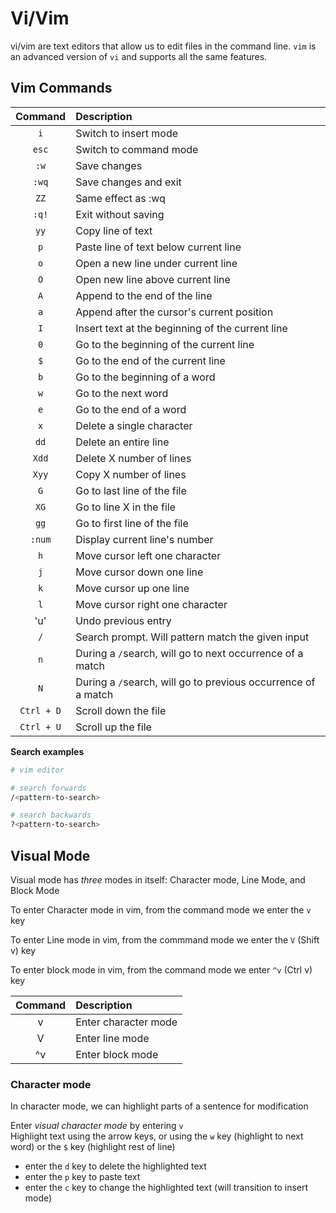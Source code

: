 # Vi/Vim

vi/vim are text editors that allow us to edit files in the command line. `vim` is an advanced version of `vi` and supports all the same features.

## Vim Commands

|Command|Description|
|:-:|:-|
|`i`|Switch to insert mode|
|`esc`|Switch to command mode|
|`:w`|Save changes|
|`:wq`|Save changes and exit|
|`ZZ`|Same effect as :wq|
|`:q!`|Exit without saving|
|`yy`|Copy line of text|
|`p`|Paste line of text below current line|
|`o`|Open a new line under current line|
|`O`|Open new line above current line|
|`A`|Append to the end of the line|
|`a`|Append after the cursor's current position|
|`I`|Insert text at the beginning of the current line|
|`0`|Go to the beginning of the current line|
|`$`|Go to the end of the current line|
|`b`|Go to the beginning of a word|
|`w`|Go to the next word|
|`e`|Go to the end of a word|
|`x`|Delete a single character|
|`dd`|Delete an entire line|
|`Xdd`|Delete X number of lines|
|`Xyy`|Copy X number of lines|
|`G`|Go to last line of the file|
|`XG`|Go to line X in the file|
|`gg`|Go to first line of the file|
|`:num`|Display current line's number|
|`h`|Move cursor left one character|
|`j`|Move cursor down one line|
|`k`|Move cursor up one line|
|`l`|Move cursor right one character|
|'u'|Undo previous entry|
|`/`|Search prompt. Will pattern match the given input|
|`n`|During a `/`search, will go to next occurrence of a match|
|`N`|During a `/`search, will go to previous occurrence of a match|
|`Ctrl + D`|Scroll down the file|
|`Ctrl + U`|Scroll up the file

__Search examples__
```bash
# vim editor

# search forwards
/<pattern-to-search>

# search backwards
?<pattern-to-search>

```


## Visual Mode

Visual mode has _three_ modes in itself: Character mode, Line Mode, and Block Mode

To enter Character mode in vim, from the command mode we enter the `v` key

To enter Line mode in vim, from the commmand mode we enter the `V` (Shift v) key

To enter block mode in vim, from the command mode we enter `^v` (Ctrl v) key


|Command|Description|
|:-:|:-|
|v|Enter character mode|
|V|Enter line mode|
|^v|Enter block mode|

### Character mode

In character mode, we can highlight parts of a sentence for modification  

Enter _visual character mode_ by entering `v`  
Highlight text using the arrow keys, or using the `w` key (highlight to next word) or the `$` key (highlight rest of line)
- enter the `d` key to delete the highlighted text
- enter the `p` key to paste text
- enter the `c` key to change the highlighted text (will transition to insert mode)

